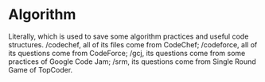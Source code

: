 Algorithm
=========

Literally, which is used to save some algorithm practices and useful code structures.
/codechef, all of its files come from CodeChef;
/codeforce, all of its questions come from CodeForce;
/gcj, its questions come from some practices of Google Code Jam;
/srm, its questions come from Single Round Game of TopCoder.
